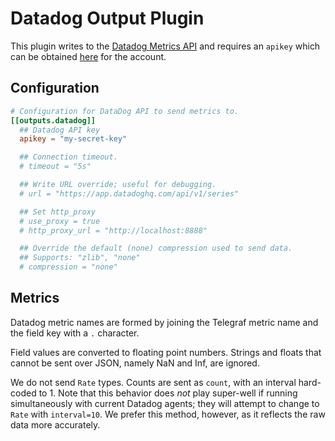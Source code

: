 # Datadog Output Plugin

This plugin writes to the [Datadog Metrics API][metrics] and requires an
`apikey` which can be obtained [here][apikey] for the account.

## Configuration

```toml @sample.conf
# Configuration for DataDog API to send metrics to.
[[outputs.datadog]]
  ## Datadog API key
  apikey = "my-secret-key"

  ## Connection timeout.
  # timeout = "5s"

  ## Write URL override; useful for debugging.
  # url = "https://app.datadoghq.com/api/v1/series"

  ## Set http_proxy
  # use_proxy = true
  # http_proxy_url = "http://localhost:8888"

  ## Override the default (none) compression used to send data.
  ## Supports: "zlib", "none"
  # compression = "none"
```

## Metrics

Datadog metric names are formed by joining the Telegraf metric name and the
field key with a `.` character.

Field values are converted to floating point numbers.  Strings and floats that
cannot be sent over JSON, namely NaN and Inf, are ignored.

We do not send `Rate` types. Counts are sent as `count`, with an
interval hard-coded to 1. Note that this behavior does *not* play
super-well if running simultaneously with current Datadog agents; they
will attempt to change to `Rate` with `interval=10`. We prefer this
method, however, as it reflects the raw data more accurately.

[metrics]: https://docs.datadoghq.com/api/v1/metrics/#submit-metrics
[apikey]: https://app.datadoghq.com/account/settings#api
